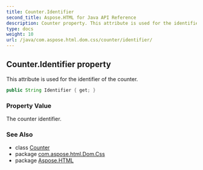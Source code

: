 ```yaml
---
title: Counter.Identifier
second_title: Aspose.HTML for Java API Reference
description: Counter property. This attribute is used for the identifier of the counter
type: docs
weight: 10
url: /java/com.aspose.html.dom.css/counter/identifier/
---
```

## Counter.Identifier property

This attribute is used for the identifier of the counter.

```java
public String Identifier { get; }
```

### Property Value

The counter identifier.

### See Also

* class [Counter](../)
* package [com.aspose.html.Dom.Css](../../counter/)
* package [Aspose.HTML](../../../)
